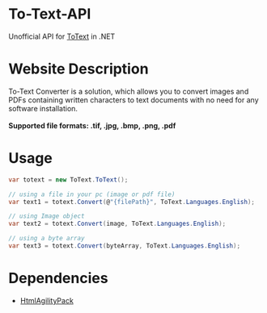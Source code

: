 # To-Text-API

Unofficial API for [ToText](http://www.to-text.net) in .NET

# Website Description
To-Text Converter is a solution, which allows you to convert images and PDFs containing written characters to text documents with no need for any software installation.<br /><br />
**Supported file formats: .tif, .jpg, .bmp, .png, .pdf**

# Usage

```csharp
var totext = new ToText.ToText();

// using a file in your pc (image or pdf file)
var text1 = totext.Convert(@"{filePath}", ToText.Languages.English);

// using Image object
var text2 = totext.Convert(image, ToText.Languages.English);

// using a byte array
var text3 = totext.Convert(byteArray, ToText.Languages.English);

```
# Dependencies
* [HtmlAgilityPack](https://www.nuget.org/packages/HtmlAgilityPack/)
